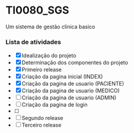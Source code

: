 # TI0080_SGS

Um sistema de gestão clinica basico

### Lista de atividades
- [X] Idealização do projeto
- [X] Determinação dos componentes do projeto
- [X] Primeiro release
- [X] Criação da pagina inicial (INDEX)
- [X] Criação da pagina de usuario (PACIENTE)
- [X] Criação da pagina de usuario (MEDICO)
- [ ] Criação da pagina de usuario (ADMIN)
- [ ] Criação da pagina de login
- [ ] 
- [ ] Segundo release
- [ ] Terceiro release